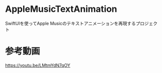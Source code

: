 # AppleMusicTextAnimation
SwiftUIを使ってApple Musicのテキストアニメーションを再現するプロジェクト

# 参考動画
https://youtu.be/LMtmYdN7qOY
